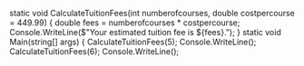 static void CalculateTuitionFees(int numberofcourses, double costpercourse = 449.99)
        {
            double fees = numberofcourses * costpercourse;
            Console.WriteLine($"Your estimated tuition fee is ${fees}.");
        }
        static void Main(string[] args)
        {
            CalculateTuitionFees(5);
            Console.WriteLine();
            CalculateTuitionFees(6);
            Console.WriteLine();
